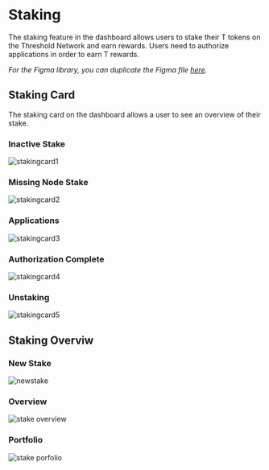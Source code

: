 # Staking

The staking feature in the dashboard allows users to stake their T tokens on the Threshold Network and earn rewards. Users need to authorize applications in order to earn T rewards.

*For the Figma library, you can duplicate the Figma file [here](https://www.figma.com/file/zZi2fYDUjWEMPQJWAt8VWv/Threshold-DS?node-id=3436%3A24296).*

## Staking Card

The staking card on the dashboard allows a user to see an overview of their stake.

### Inactive Stake

![stakingcard1](https://user-images.githubusercontent.com/57226633/197243873-6d001bac-0602-4b74-9418-abaad5f0a063.png)

### Missing Node Stake

![stakingcard2](https://user-images.githubusercontent.com/57226633/197243876-e54c1f94-7329-4a08-8d63-ba70e6412a27.png)

### Applications

![stakingcard3](https://user-images.githubusercontent.com/57226633/197243878-4d5f0615-0db6-4bb7-bd1b-09c17555f6e7.png)

### Authorization Complete

![stakingcard4](https://user-images.githubusercontent.com/57226633/197243880-7f050163-93b5-403b-b675-0f3fe512c3ed.png)

### Unstaking

![stakingcard5](https://user-images.githubusercontent.com/57226633/197243883-433737dc-da53-4a59-b28b-7aa8b11ed7cb.png)

## Staking Overviw

### New Stake

![newstake](https://user-images.githubusercontent.com/57226633/197244469-8e0f1277-aea5-4c0a-b488-3f58b749ebde.png)

### Overview

![stake overview](https://user-images.githubusercontent.com/57226633/197244504-8fc0469d-5afc-4f54-9cec-d4099dcc6964.png)

### Portfolio

![stake porfolio](https://user-images.githubusercontent.com/57226633/197244514-347ad1d5-b1c6-48ca-9fd5-ba171eb87145.png)
